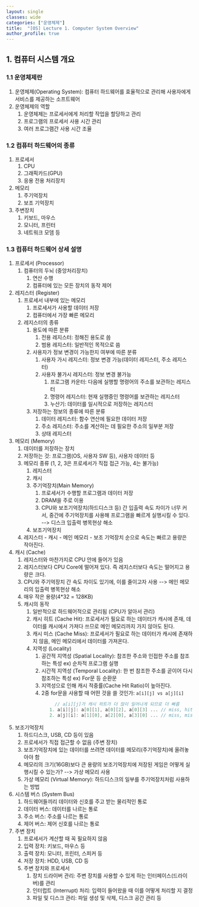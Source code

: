 ```yaml
---
layout: single
classes: wide
categories: ["운영체제"]
title:  "[OS] Lecture 1. Computer System Overview"
author_profile: true
---
```


## 1. 컴퓨터 시스템 개요 

### 1.1 운영체제란

1. 운영체제(Operating System): 컴퓨터 하드웨어를 효율적으로 관리해 사용자에게 서비스를 제공하는 소프트웨어
2. 운영체제의 역할
   1. 운영체제는 프로세서에게 처리할 작업을 할당하고 관리
   2. 프로그램의 프로세서 사용 시간 관리
   3. 여러 프로그램간 사용 시간 조율

### 1.2 컴퓨터 하드웨어의 종류
1. 프로세서
   1. CPU
   2. 그래픽카드(GPU)
   3. 응용 전용 처리장치
2. 메모리
   1. 주기억장치
   2. 보조 기억장치
3. 주변장치
   1. 키보드, 마우스
   2. 모니터, 프린터
   3. 네트워크 모뎀 등

### 1.3 컴퓨터 하드웨어 상세 설명
   1. 프로세서 (Processor)
      1. 컴퓨터의 두뇌 (중앙처리장치)
         1. 연산 수행
         2. 컴퓨터에 있는 모든 장치의 동작 제어
   2. 레지스터 (Register)
      1. 프로세서 내부에 있는 메모리
         1. 프로세서가 사용할 데이터 저장
         2. 컴퓨터에서 가장 빠른 메모리
      2. 레지스터의 종류
         1. 용도에 따른 분류
            1. 전용 레지스터: 정해진 용도로 씀
            2. 범용 레지스터: 일반적인 목적으로 씀
         2. 사용자가 정보 변경이 가능한지 여부에 따른 분류
            1. 사용자 가시 레지스터: 정보 변경 가능(데이터 레지스터, 주소 레지스터)
            2. 사용자 불가시 레지스터: 정보 변경 불가능
               1. 프로그램 카운터: 다음에 실행할 명령어의 주소를 보관하는 레지스터
               2. 명령어 레지스터: 현재 실행중인 명령어를 보관하는 레지스터
               3. 누산기: 데이터를 일시적으로 저장하는 레지스터
         3. 저장하는 정보의 종류에 따른 분류
            1. 데이터 레지스터: 함수 연산에 필요한 데이터 저장
            2. 주소 레지스터: 주소를 계산하는 데 필요한 주소의 일부분 저장
            3. 상태 레지스터
   3. 메모리 (Memory)
      1. 데이터를 저장하는 장치
      2. 저장하는 것: 프로그램(OS, 사용자 SW 등), 사용자 데이터 등
      3. 메모리 종류 (1, 2, 3은 프로세서가 직접 접근 가능, 4는 불가능)
          1. 레지스터
          2. 캐시
          3. 주기억장치(Main Memory)
             1. 프로세서가 수행할 프로그램과 데이터 저장
             2. DRAM을 주로 이용
             3. CPU와 보조기억장치(하드디스크 등) 간 입출력 속도 차이가 너무 커서, 중간에 주기억장치를 사용해 프로그램을 빠르게 실행시킬 수 있다. --> 디스크 입출력 병목현상 해소
          4. 보조기억장치
      4. 레지스터 - 캐시 - 메인 메모리 - 보조 기억장치 순으로 속도는 빠르고 용량은 작아진다.
   4. 캐시 (Cache)
      1. 레지스터와 마찬가지로 CPU 안에 들어가 있음
      2. 레지스터보다 CPU Core에 떨어져 있다. 즉 레지스터보다 속도는 떨어지고 용량은 크다.
      3. CPU와 주기억장치 간 속도 차이도 있기에, 이를 줄이고자 사용 --> 메인 메모리의 입출력 병목현상 해소
      4. 매우 작은 용량(4*32 = 128KB)
      5. 캐시의 동작
         1. 일반적으로 하드웨어적으로 관리됨 (CPU가 알아서 관리)
         2. 캐시 히트 (Cache Hit): 프로세서가 필요로 하는 데이터가 캐시에 존재, 데이터를 캐시에서 가져다 쓰므로 메인 메모리까지 가지 않아도 된다.
         3. 캐시 미스 (Cache Miss): 프로세서가 필요로 하는 데이터가 캐시에 존재하지 않음, 메인 메모리에서 데이터를 가져온다.
         4. 지역성 (Locality)
            1. 공간적 지역성 (Spatial Locality): 참조한 주소와 인접한 주소를 참조하는 특성 ex) 순차적 프로그램 실행
            2. 시간적 지역성 (Temporal Locality): 한 번 참조한 주소를 곧이어 다시 참조하는 특성 ex) For문 등 순환문
            3. 지역성으로 인해 캐시 적중률(Cache Hit Ratio)이 높아진다.
            4. 2중 for문을 사용할 때 어떤 것을 쓸 것인가: ```a[i][j] vs a[j][i]```
               ```c
                    // a[i][j]가 캐시 히트가 더 많이 일어나게 되므로 더 빠름
                  1. a[i][j]: a[0][1], a[0][2], a[0][3] ... // miss, hit, hit
                  2. a[j][i]: a[1][0], a[2][0], a[3][0] ... // miss, miss, miss
               ```
   5. 보조기억장치
      1. 하드디스크, USB, CD 등이 있음
      2. 프로세서가 직접 접근할 수 없음 (주변 장치)
      3. 보조기억장치에 있는 데이터를 쓰려면 데이터를 메모리(주기억장치)에 올려놓아야 함
      4. 메모리의 크기(16GB)보다 큰 용량의 보조기억장치에 저장된 게임은 어떻게 실행시킬 수 있는가? --> 가상 메모리 사용
      5. 가상 메모리 (Virtual Memory): 하드디스크의 일부를 주기억장치처럼 사용하는 방법
   6. 시스템 버스 (System Bus)
      1. 하드웨어들끼리 데이터와 신호를 주고 받는 물리적인 통로
      2. 데이터 버스: 데이터를 나르는 통로
      3. 주소 버스: 주소를 나르는 통로
      4. 제어 버스: 제어 신호를 나르는 통로
   7. 주변 장치
      1. 프로세서가 계산할 때 꼭 필요하지 않음
      2. 입력 장치: 키보드, 마우스 등
      3. 출력 장치: 모니터, 프린터, 스피커 등
      4. 저장 장치: HDD, USB, CD 등
      5. 주변 장치와 프로세서
         1. 장치 드라이버 관리: 주변 장치를 사용할 수 있게 하는 인터페이스(드라이버)를 관리
         2. 인터럽트 (Interrupt) 처리: 입력이 들어왔을 때 이를 어떻게 처리할 지 결정
         3. 파일 및 디스크 관리: 파일 생성 및 삭제, 디스크 공간 관리 등
